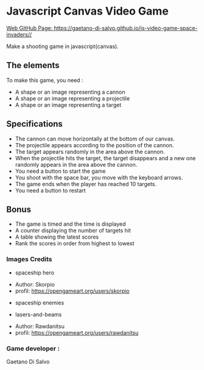 # Javascript Canvas Video Game

[Web GitHub Page: https://gaetano-di-salvo.github.io/js-video-game-space-invaders// ](https://gaetano-di-salvo.github.io/js-video-game-space-invaders/)


Make a shooting game in javascript(canvas).

## The elements

To make this game, you need :

- A shape or an image representing a cannon
- A shape or an image representing a projectile
- A shape or an image representing a target

## Specifications

- The cannon can move horizontally at the bottom of our canvas.
- The projectile appears according to the position of the cannon.
- The target appears randomly in the area above the cannon.
- When the projectile hits the target, the target disappears and a new one randomly appears in the area above the cannon.
- You need a button to start the game
- You shoot with the space bar, you move with the keyboard arrows.
- The game ends when the player has reached 10 targets.
- You need a button to restart

## Bonus

- The game is timed and the time is displayed
- A counter displaying the number of targets hit
- A table showing the latest scores
- Rank the scores in order from highest to lowest

### Images Credits
- spaceship hero
* Author: Skorpio
* profil: https://opengameart.org/users/skorpio

- spaceship enemies

- lasers-and-beams
* Author: Rawdanitsu
* profil: https://opengameart.org/users/rawdanitsu


### Game developer :
Gaetano Di Salvo
